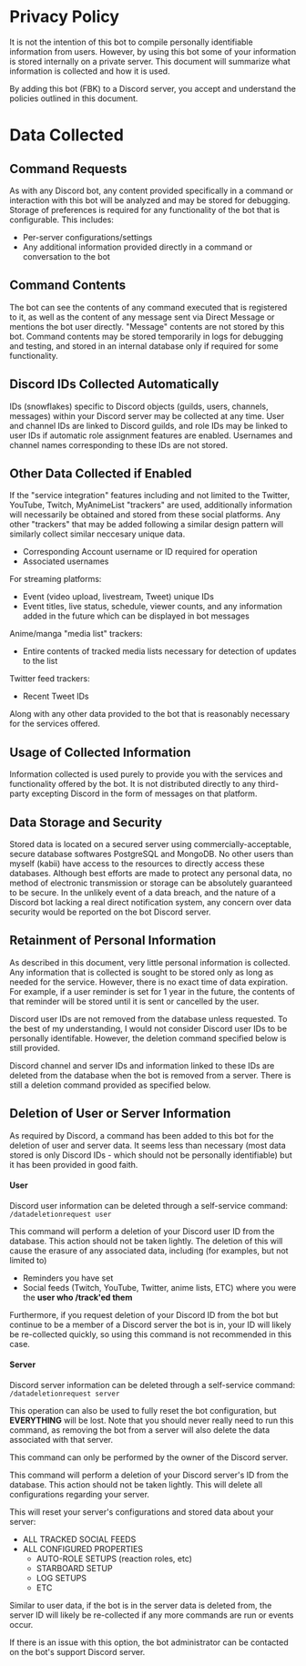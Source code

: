 # Privacy Policy

It is not the intention of this bot to compile personally identifiable information from users. However, by using this bot some of your information is stored internally on a private server. This document will summarize what information is collected and how it is used.

By adding this bot (FBK) to a Discord server, you accept and understand the policies outlined in this document.

# Data Collected

## Command Requests

As with any Discord bot, any content provided specifically in a command or interaction with this bot will be analyzed and may be stored for debugging. Storage of preferences is required for any functionality of the bot that is configurable. This includes:

- Per-server configurations/settings
- Any additional information provided directly in a command or conversation to the bot

## Command Contents

The bot can see the contents of any command executed that is registered to it, as well as the content of any message sent via Direct Message or mentions the bot user directly. "Message" contents are not stored by this bot. Command contents may be stored temporarily in logs for debugging and testing, and stored in an internal database only if required for some functionality.

## Discord IDs Collected Automatically

IDs (snowflakes) specific to Discord objects (guilds, users, channels, messages) within your Discord server may be collected at any time. User and channel IDs are linked to Discord guilds, and role IDs may be linked to user IDs if automatic role assignment features are enabled. Usernames and channel names corresponding to these IDs are not stored.

## Other Data Collected if Enabled

If the "service integration" features including and not limited to the Twitter, YouTube, Twitch, MyAnimeList "trackers" are used, additionally information will necessarily be obtained and stored from these social platforms. Any other "trackers" that may be added following a similar design pattern will similarly collect similar neccesary unique data.

- Corresponding Account username or ID required for operation 
- Associated usernames

For streaming platforms:

- Event (video upload, livestream, Tweet) unique IDs
- Event titles, live status, schedule, viewer counts, and any information added in the future which can be displayed in bot messages

Anime/manga "media list" trackers:
- Entire contents of tracked media lists necessary for detection of updates to the list 

Twitter feed trackers:
- Recent Tweet IDs

Along with any other data provided to the bot that is reasonably necessary for the services offered.

## Usage of Collected Information

Information collected is used purely to provide you with the services and functionality offered by the bot. It is not distributed directly to any third-party excepting Discord in the form of messages on that platform.

## Data Storage and Security

Stored data is located on a secured server using commercially-acceptable, secure database softwares PostgreSQL and MongoDB. No other users than myself (kabii) have access to the resources to directly access these databases. Although best efforts are made to protect any personal data, no method of electronic transmission or storage can be absolutely guaranteed to be secure. In the unlikely event of a data breach, and the nature of a Discord bot lacking a real direct notification system, any concern over data security would be reported on the bot Discord server.

## Retainment of Personal Information

As described in this document, very little personal information is collected. Any information that is collected is sought to be stored only as long as needed for the service. However, there is no exact time of data expiration. For example, if a user reminder is set for 1 year in the future, the contents of that reminder will be stored until it is sent or cancelled by the user. 

Discord user IDs are not removed from the database unless requested. To the best of my understanding, I would not consider Discord user IDs to be personally identifable. However, the deletion command specified below is still provided.

Discord channel and server IDs and information linked to these IDs are deleted from the database when the bot is removed from a server. There is still a deletion command provided as specified below.

## Deletion of User or Server Information

As required by Discord, a command has been added to this bot for the deletion of user and server data. It seems less than necessary (most data stored is only Discord IDs - which should not be personally identifiable) but it has been provided in good faith.

#### User

Discord user information can be deleted through a self-service command:
`/datadeletionrequest user` 

This command will perform a deletion of your Discord user ID from the database. This action should not be taken lightly. The deletion of this will cause the erasure of any associated data, including (for examples, but not limited to)

- Reminders you have set
- Social feeds (Twitch, YouTube, Twitter, anime lists, ETC) where you were the **user who /track'ed them**

Furthermore, if you request deletion of your Discord ID from the bot but continue to be a member of a Discord server the bot is in, your ID will likely be re-collected quickly, so using this command is not recommended in this case.

#### Server 

Discord server information can be deleted through a self-service command: `/datadeletionrequest server`

This operation can also be used to fully reset the bot configuration, but **EVERYTHING** will be lost. Note that you should never really need to run this command, as removing the bot from a server will also delete the data associated with that server.

This command can only be performed by the owner of the Discord server.

This command will perform a deletion of your Discord server's ID from the database. This action should not be taken lightly. This will delete all configurations regarding your server. 

This will reset your server's configurations and stored data about your server:
- ALL TRACKED SOCIAL FEEDS
- ALL CONFIGURED PROPERTIES
    - AUTO-ROLE SETUPS (reaction roles, etc)
    - STARBOARD SETUP
    - LOG SETUPS
    - ETC

Similar to user data, if the bot is in the server data is deleted from, the server ID will likely be re-collected if any more commands are run or events occur.

If there is an issue with this option, the bot administrator can be contacted on the bot's support Discord server. 
